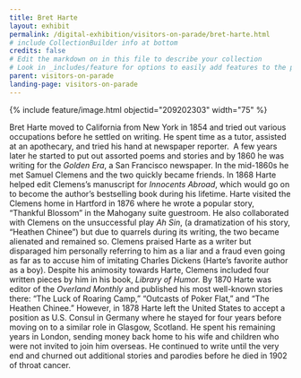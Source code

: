 ```yaml
---
title: Bret Harte
layout: exhibit
permalink: /digital-exhibition/visitors-on-parade/bret-harte.html
# include CollectionBuilder info at bottom
credits: false
# Edit the markdown on in this file to describe your collection
# Look in _includes/feature for options to easily add features to the page
parent: visitors-on-parade
landing-page: visitors-on-parade
---
```


{% include feature/image.html objectid="209202303" width="75" %}

Bret Harte moved to California from New York in 1854 and tried out various occupations before he settled on writing. He spent time as a tutor, assisted at an apothecary, and tried his hand at newspaper reporter.  A few years later he started to put out assorted poems and stories and by 1860 he was writing for the _Golden Era_, a San Francisco newspaper. In the mid-1860s he met Samuel Clemens and the two quickly became friends. In 1868 Harte helped edit Clemens’s manuscript for _Innocents Abroad_, which would go on to become the author’s bestselling book during his lifetime. Harte visited the Clemens home in Hartford in 1876 where he wrote a popular story, “Thankful Blossom” in the Mahogany suite guestroom. He also collaborated with Clemens on the unsuccessful play _Ah Sin_, (a dramatization of his story, “Heathen Chinee”) but due to quarrels during its writing, the two became alienated and remained so. Clemens praised Harte as a writer but disparaged him personally referring to him as a liar and a fraud even going as far as to accuse him of imitating Charles Dickens (Harte’s favorite author as a boy). Despite his animosity towards Harte, Clemens included four written pieces by him in his book, _Library of Humor._ By 1870 Harte was editor of the _Overland Monthly_ and published his most well-known stories there: “The Luck of Roaring Camp,” “Outcasts of Poker Flat,” and “The Heathen Chinee.” However, in 1878 Harte left the United States to accept a position as U.S. Consul in Germany where he stayed for four years before moving on to a similar role in Glasgow, Scotland. He spent his remaining years in London, sending money back home to his wife and children who were not invited to join him overseas. He continued to write until the very end and churned out additional stories and parodies before he died in 1902 of throat cancer. 